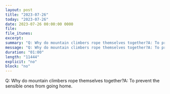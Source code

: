 ```yaml
---
layout: post
title: "2023-07-26"
today: "2023-07-26"
date: 2023-07-26 00:00:00 0000
file:
file_itunes:
excerpt:
summary: "Q: Why do mountain climbers rope themselves together?A: To prevent the sensible ones from going home."
message: "Q: Why do mountain climbers rope themselves together?A: To prevent the sensible ones from going home."
duration: "01:00"
length: "11444"
explicit: "no"
block: "no"
---
```

Q: Why do mountain climbers rope themselves together?A: To prevent the sensible ones from going home.

